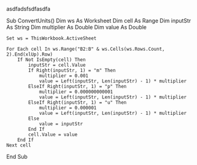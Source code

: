 asdfadsfsdfasdfa





Sub ConvertUnits()
    Dim ws As Worksheet
    Dim cell As Range
    Dim inputStr As String
    Dim multiplier As Double
    Dim value As Double
    
    Set ws = ThisWorkbook.ActiveSheet
    
    For Each cell In ws.Range("B2:B" & ws.Cells(ws.Rows.Count, 2).End(xlUp).Row)
        If Not IsEmpty(cell) Then
            inputStr = cell.Value
            If Right(inputStr, 1) = "m" Then
                multiplier = 0.001
                value = Left(inputStr, Len(inputStr) - 1) * multiplier
            ElseIf Right(inputStr, 1) = "p" Then
                multiplier = 0.000000000001
                value = Left(inputStr, Len(inputStr) - 1) * multiplier
            ElseIf Right(inputStr, 1) = "u" Then
                multiplier = 0.000001
                value = Left(inputStr, Len(inputStr) - 1) * multiplier
            Else
                value = inputStr
            End If
            cell.Value = value
        End If
    Next cell
End Sub

